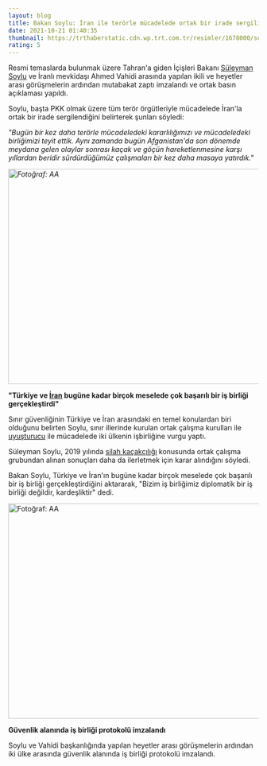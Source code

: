 ```yaml
--- 
layout: blog
title: Bakan Soylu: İran ile terörle mücadelede ortak bir irade sergiliyoruz
date: 2021-10-21 01:40:35
thumbnail: https://trthaberstatic.cdn.wp.trt.com.tr/resimler/1678000/suleyman-soylu-iran-aa-1678948.jpg
rating: 5
---
```

<p>
	Resmi temaslarda bulunmak üzere Tahran'a giden İçişleri Bakanı <a href="https://www.trthaber.com/etiket/suleyman-soylu/" target="_blank">Süleyman Soylu</a> ve İranlı mevkidaşı Ahmed Vahidi arasında yapılan ikili ve heyetler arası görüşmelerin ardından mutabakat zaptı imzalandı ve ortak basın açıklaması yapıldı.</p>
<p>
	Soylu, başta PKK olmak üzere tüm terör örgütleriyle mücadelede İran'la ortak bir irade sergilendiğini belirterek şunları söyledi:</p>
<p>
	<em>"Bugün bir kez daha terörle mücadeledeki kararlılığımızı ve mücadeledeki birliğimizi teyit ettik. Aynı zamanda bugün Afganistan'da son dönemde meydana gelen olaylar sonrası kaçak ve göçün hareketlenmesine karşı yıllardan beridir sürdürdüğümüz çalışmaları bir kez daha masaya yatırdık."</em></p>
<p>
	<em><img alt="Fotoğraf: AA" src="../dosyalar/images/aa_picture_20211020_25889472.jpg" style="width: 650px; height: 433px;" /></em></p>
<p>
	<strong>"Türkiye ve <a href="https://www.trthaber.com/etiket/iran/" target="_blank">İran</a> bugüne kadar birçok meselede çok başarılı bir iş birliği gerçekleştirdi"</strong></p>
<p>
	Sınır güvenliğinin Türkiye ve İran arasındaki en temel konulardan biri olduğunu belirten Soylu, sınır illerinde kurulan ortak çalışma kurulları ile <a href="https://www.trthaber.com/etiket/uyusturucu/" target="_blank">uyuşturucu</a> ile mücadelede iki ülkenin işbirliğine vurgu yaptı.</p>
<p>
	Süleyman Soylu, 2019 yılında <a href="https://www.trthaber.com/etiket/silah-kacakciligi/" target="_blank">silah kaçakçılığı</a> konusunda ortak çalışma grubundan alınan sonuçları daha da ilerletmek için karar alındığını söyledi.</p>
<p>
	Bakan Soylu, Türkiye ve İran'ın bugüne kadar birçok meselede çok başarılı bir iş birliği gerçekleştirdiğini aktararak, "Bizim iş birliğimiz diplomatik bir iş birliği değildir, kardeşliktir" dedi.</p>
<p>
	<img alt="Fotoğraf: AA" src="../dosyalar/images/aa_picture_20211020_25890415.jpg" style="width: 650px; height: 433px;" /></p>
<p>
	<strong>Güvenlik alanında iş birliği protokolü imzalandı</strong></p>
<p>
	Soylu ve Vahidi başkanlığında yapılan heyetler arası görüşmelerin ardından iki ülke arasında güvenlik alanında iş birliği protokolü imzalandı.</p>